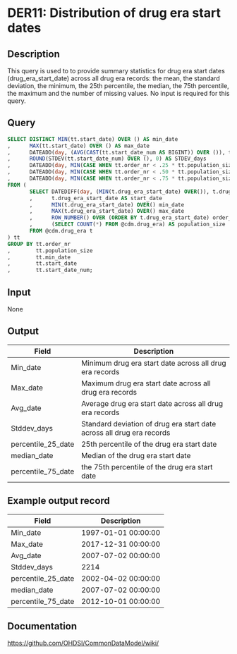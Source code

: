 <!---
Group:drug era
Name:DER11 Distribution of drug era start dates
Author:Patrick Ryan
CDM Version: 5.3
-->

# DER11: Distribution of drug era start dates

## Description
This query is used to to provide summary statistics for drug era start dates (drug_era_start_date) across all drug era records: the mean, the standard deviation, the minimum, the 25th percentile, the median, the 75th percentile, the maximum and the number of missing values. No input is required for this query.

## Query
```sql
SELECT DISTINCT MIN(tt.start_date) OVER () AS min_date
,      MAX(tt.start_date) OVER () AS max_date
,      DATEADD(day, (AVG(CAST(tt.start_date_num AS BIGINT)) OVER ()), tt.min_date) AS avg_date
,      ROUND(STDEV(tt.start_date_num) OVER (), 0) AS STDEV_days
,      DATEADD(day, MIN(CASE WHEN tt.order_nr < .25 * tt.population_size THEN 9999 ELSE tt.start_date_num END) over (), tt.min_date) AS percentile_25_date
,      DATEADD(day, MIN(CASE WHEN tt.order_nr < .50 * tt.population_size THEN 9999 ELSE tt.start_date_num END) over (), tt.min_date) AS median_date
,      DATEADD(day, MIN(CASE WHEN tt.order_nr < .75 * tt.population_size THEN 9999 ELSE tt.start_date_num END) over (), tt.min_date) AS percentile_75_date
FROM (
       SELECT DATEDIFF(day, (MIN(t.drug_era_start_date) OVER()), t.drug_era_start_date) AS start_date_num
       ,      t.drug_era_start_date AS start_date
       ,      MIN(t.drug_era_start_date) OVER() min_date
       ,      MAX(t.drug_era_start_date) OVER() max_date
       ,      ROW_NUMBER() OVER (ORDER BY t.drug_era_start_date) order_nr
       ,      (SELECT COUNT(*) FROM @cdm.drug_era) AS population_size
       FROM @cdm.drug_era t
) tt
GROUP BY tt.order_nr
,        tt.population_size
,        tt.min_date
,        tt.start_date
,        tt.start_date_num;
```

## Input

None

## Output

|  Field |  Description |
| --- | --- |
| Min_date | Minimum drug era start date across all drug era records |
| Max_date | Maximum drug era start date across all drug era records |
| Avg_date | Average drug era start date across all drug era records |
| Stddev_days | Standard deviation of drug era start date across all drug era records |
| percentile_25_date | 25th percentile of the drug era start date |
| median_date | Median of the drug era start date |
| percentile_75_date | the 75th percentile of the drug era start date |

## Example output record

|  Field |  Description |
| --- | --- |
| Min_date | 1997-01-01 00:00:00 |
| Max_date | 2017-12-31 00:00:00 |
| Avg_date | 2007-07-02 00:00:00 |
| Stddev_days | 2214 |
| percentile_25_date | 2002-04-02 00:00:00 |
| median_date | 2007-07-02 00:00:00 |
| percentile_75_date | 2012-10-01 00:00:00 |

## Documentation
https://github.com/OHDSI/CommonDataModel/wiki/
